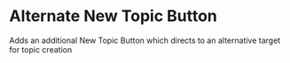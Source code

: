 # Alternate New Topic Button
Adds an additional New Topic Button which directs to an alternative target for topic creation
